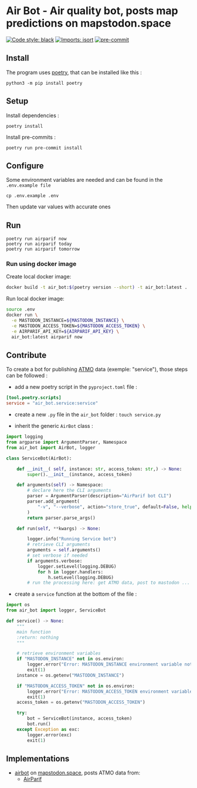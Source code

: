# Air Bot - Air quality bot, posts map predictions on mapstodon.space

[![Code style: black](https://img.shields.io/badge/code%20style-black-000000.svg)](https://github.com/psf/black)
[![Imports: isort](https://img.shields.io/badge/%20imports-isort-%231674b1?style=flat&labelColor=ef8336)](https://pycqa.github.io/isort/)
[![pre-commit](https://img.shields.io/badge/pre--commit-enabled-brightgreen?logo=pre-commit&logoColor=white)](https://github.com/pre-commit/pre-commit)

## Install

The program uses [poetry](https://python-poetry.org/), that can be installed like this :

```shell
python3 -m pip install poetry
```

## Setup

Install dependencies :

```shell
poetry install
```

Install pre-commits :

```shell
poetry run pre-commit install
```

## Configure

Some environment variables are needed and can be found in the `.env.example file`

```shell
cp .env.example .env
```

Then update var values with accurate ones

## Run

```shell
poetry run airparif now
poetry run airparif today
poetry run airparif tomorrow
```

### Run using docker image

Create local docker image:

```bash
docker build -t air_bot:$(poetry version --short) -t air_bot:latest .
```

Run local docker image:

```bash
source .env
docker run \
  -e MASTODON_INSTANCE=${MASTODON_INSTANCE} \
  -e MASTODON_ACCESS_TOKEN=${MASTODON_ACCESS_TOKEN} \
  -e AIRPARIF_API_KEY=${AIRPARIF_API_KEY} \
  air_bot:latest airparif now
```

## Contribute

To create a bot for publishing [ATMO](https://www.atmo-france.org/) data (exemple: "service"), those steps can be followed :

- add a new poetry script in the `pyproject.toml` file :

```toml
[tool.poetry.scripts]
service = "air_bot.service:service"
```

- create a new `.py` file in the `air_bot` folder : `touch service.py`

- inherit the generic `AirBot` class :

```python
import logging
from argparse import ArgumentParser, Namespace
from air_bot import AirBot, logger

class ServiceBot(AirBot):

    def __init__( self, instance: str, access_token: str,) -> None:
        super().__init__(instance, access_token)

    def arguments(self) -> Namespace:
        # declare here the CLI arguments
        parser = ArgumentParser(description="AirParif bot CLI")
        parser.add_argument(
            "-v", "--verbose", action="store_true", default=False, help="Verbose output"
        )
        return parser.parse_args()

    def run(self, **kwargs) -> None:

        logger.info("Running Service bot")
        # retrieve CLI arguments
        arguments = self.arguments()
        # set verbose if needed
        if arguments.verbose:
            logger.setLevel(logging.DEBUG)
            for h in logger.handlers:
                h.setLevel(logging.DEBUG)
        # run the processing here: get ATMO data, post to mastodon ...
```

- create a `service` function at the bottom of the file :

```python
import os
from air_bot import logger, ServiceBot

def service() -> None:
    """
    main function
    :return: nothing
    """

    # retrieve environment variables
    if "MASTODON_INSTANCE" not in os.environ:
        logger.error("Error: MASTODON_INSTANCE environment variable not set")
        exit(1)
    instance = os.getenv("MASTODON_INSTANCE")

    if "MASTODON_ACCESS_TOKEN" not in os.environ:
        logger.error("Error: MASTODON_ACCESS_TOKEN environment variable not set")
        exit(1)
    access_token = os.getenv("MASTODON_ACCESS_TOKEN")

    try:
        bot = ServiceBot(instance, access_token)
        bot.run()
    except Exception as exc:
        logger.error(exc)
        exit(1)
```

## Implementations

- [airbot](https://mapstodon.space/@air_bot) on [mapstodon.space](https://mapstodon.space/about), posts ATMO data from:
  - [AirParif](https://www.airparif.fr/)
